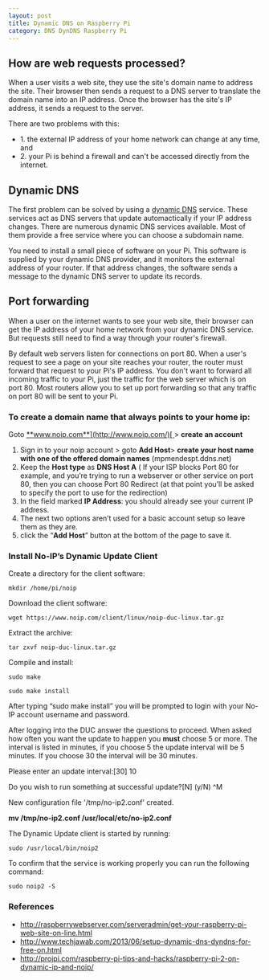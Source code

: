 ```yaml
---
layout: post
title: Dynamic DNS on Raspberry Pi
category: DNS DynDNS Raspberry Pi
---
```


How are web requests processed?
-------------------------------

When a user visits a web site, they use the site's domain name to
address the site. Their browser then sends a request to a DNS server to
translate the domain name into an IP address. Once the browser has the
site's IP address, it sends a request to the server.

There are two problems with this:

-   1\. the external IP address of your home network can change at any time,
    and 
-   2\. your Pi is behind a firewall and can't be accessed directly from
    the internet. 

Dynamic DNS
-----------

The first problem can be solved by using a [dynamic
DNS](http://en.wikipedia.org/wiki/Dynamic_DNS) service. These services
act as DNS servers that update automactically if your IP address
changes. There are numerous dynamic DNS services available. Most of them
provide a free service where you can choose a subdomain name.

You need to install a small piece of software on your Pi. This software
is supplied by your dynamic DNS provider, and it monitors the external
address of your router. If that address changes, the software sends a
message to the dynamic DNS server to update its records.

Port forwarding
---------------

When a user on the internet wants to see your web site, their browser
can get the IP address of your home network from your dynamic DNS
service. But requests still need to find a way through your router's
firewall.

By default web servers listen for connections on port 80. When a user's
request to see a page on your site reaches your router, the router must
forward that request to your Pi's IP address. You don't want to forward
all incoming traffic to your Pi, just the traffic for the web server
which is on port 80. Most routers allow you to set up port forwarding so
that any traffic on port 80 will be sent to your Pi.

### To create a domain name that always points to your home ip:

Goto [**www.noip.com**](http://www.noip.com/)[
](http://www.noip.com/)&gt; **create an account**

1.  Sign in to your noip account &gt; goto **Add Host**&gt; **create
    your host name with one of the offered domain
    names** (mpmendespt.ddns.net)
2.  Keep the **Host type** as **DNS Host A** ( If your ISP blocks Port
    80 for example, and you’re trying to run a webserver or other
    service on port 80, then you can choose Port 80 Redirect (at that
    point you’ll be asked to specify the port to use for
    the redirection)
3.  In the field marked **IP Address**: you should already see your
    current IP address.
4.  The next two options aren’t used for a basic account setup so leave
    them as they are.
5.  click the “**Add Host**” button at the bottom of the page to
    save it.

### Install No-IP’s Dynamic Update Client 

Create a directory for the client software:

```
mkdir /home/pi/noip
```

Download the client software:

```
wget https://www.noip.com/client/linux/noip-duc-linux.tar.gz
```


Extract the archive:

```
tar zxvf noip-duc-linux.tar.gz
```

Compile and install:

```
sudo make
```

```
sudo make install
```

After typing “sudo make install” you will be prompted to login with your
No-IP account username and password.

After logging into the DUC answer the questions to proceed. When asked
how often you want the update to happen you **must** choose 5 or more.
The interval is listed in minutes, if you choose 5 the update interval
will be 5 minutes. If you choose 30 the interval will be 30 minutes.

Please enter an update interval:\[30\] 10

Do you wish to run something at successful update?\[N\] (y/N) \^M

New configuration file '/tmp/no-ip2.conf' created.

**mv /tmp/no-ip2.conf /usr/local/etc/no-ip2.conf**

The Dynamic Update client is started by running:

```
sudo /usr/local/bin/noip2
```

To confirm that the service is working properly you can run the
following command:

```
sudo noip2 -S
```

### References 

* <http://raspberrywebserver.com/serveradmin/get-your-raspberry-pi-web-site-on-line.html>
* <http://www.techjawab.com/2013/06/setup-dynamic-dns-dyndns-for-free-on.html>
* <http://projpi.com/raspberry-pi-tips-and-hacks/raspberry-pi-2-on-dynamic-ip-and-noip/>
